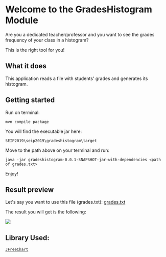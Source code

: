 # Welcome to the GradesHistogram Module

Are you a dedicated teacher/professor and you want to see the grades frequency of your class in a histogram?

This is the right tool for you!

## What it does

This application reads a file with students' grades and generates its histogram.

## Getting started

Run on terminal:

```mvn compile package```

You will find the executable jar here:

```SEIP2019\seip2019\gradeshistogram\target```

Move to the path above on your terminal and run:

```java -jar gradeshistogram-0.0.1-SNAPSHOT-jar-with-dependencies <path of grades.txt>``` 

Enjoy!

## Result preview

Let's say you want to use this file (grades.txt): [grades.txt](grades.txt)

The result you will get is the following:

<img src="../../media/result.png">

## Library Used:

[```JFreeChart```](http://www.jfree.org/jfreechart/)

